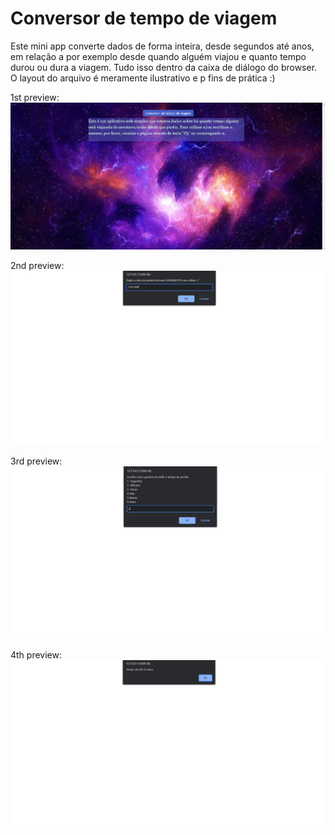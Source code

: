 # Conversor de tempo de viagem
 Este mini app converte dados de forma inteira, desde segundos até anos, em relação a por exemplo desde quando alguém viajou e quanto tempo durou ou dura a viagem. Tudo isso dentro da caixa de diálogo do browser. O layout do arquivo é meramente ilustrativo e p fins de prática :)

1st preview:
    <img src="pics/pic-readme.png">

2nd preview:
    <img src="pics/pic-funcionamento.png">

3rd preview:
    <img src="pics/pic-funcionamento2.png">

4th preview:
    <img src="pics/pic-funcionamento3.png">
